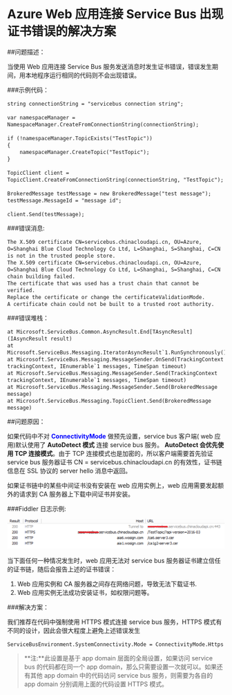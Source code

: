 <properties 
	pageTitle="Azure Web 应用连接 Service Bus 出现证书错误的解决方案" 
	description="Azure Web 应用连接 Service Bus 出现证书错误的解决方案" 
	services="" 
	documentationCenter="" 
	authors=""
	manager="" 
	editor=""/>
<tags ms.service="service-bus-aog" ms.date="" wacn.date="11/23/2016"/>
# Azure Web 应用连接 Service Bus 出现证书错误的解决方案

##问题描述：

当使用 Web 应用连接 Service Bus 服务发送消息时发生证书错误，错误发生期间，用本地程序运行相同的代码则不会出现错误。

###示例代码：
 
    string connectionString = "servicebus connection string";
    
    var namespaceManager = NamespaceManager.CreateFromConnectionString(connectionString);
    
    if (!namespaceManager.TopicExists("TestTopic"))
    {
        namespaceManager.CreateTopic("TestTopic");
    }
    
    TopicClient client = TopicClient.CreateFromConnectionString(connectionString, "TestTopic");
    
    BrokeredMessage testMessage = new BrokeredMessage("test message");
    testMessage.MessageId = "message id";
    
    client.Send(testMessage);

###错误消息:

	The X.509 certificate CN=servicebus.chinacloudapi.cn, OU=Azure, O=Shanghai Blue Cloud Technology Co Ltd, L=Shanghai, S=Shanghai, C=CN is not in the trusted people store. 
	The X.509 certificate CN=servicebus.chinacloudapi.cn, OU=Azure, O=Shanghai Blue Cloud Technology Co Ltd, L=Shanghai, S=Shanghai, C=CN chain building failed. 
	The certificate that was used has a trust chain that cannot be verified. 
	Replace the certificate or change the certificateValidationMode. 
	A certificate chain could not be built to a trusted root authority.

###错误堆栈：

	at Microsoft.ServiceBus.Common.AsyncResult.End[TAsyncResult](IAsyncResult result)
	at Microsoft.ServiceBus.Messaging.IteratorAsyncResult`1.RunSynchronously()
	at Microsoft.ServiceBus.Messaging.MessageSender.OnSend(TrackingContext trackingContext, IEnumerable`1 messages, TimeSpan timeout)
	at Microsoft.ServiceBus.Messaging.MessageSender.Send(TrackingContext trackingContext, IEnumerable`1 messages, TimeSpan timeout)
	at Microsoft.ServiceBus.Messaging.MessageSender.Send(BrokeredMessage message)
	at Microsoft.ServiceBus.Messaging.TopicClient.Send(BrokeredMessage message)

##问题原因：

如果代码中不对 **<font color=blue>ConnectivityMode</font>** 做预先设置，service bus 客户端( web 应用)默认使用了 **AutoDetect 模式** 连接 service bus 服务。 **AutoDetect 会优先使用 TCP 连接模式**。由于 TCP 连接模式也是加密的，所以客户端需要首先验证 service bus 服务器证书 CN = servicebus.chinacloudapi.cn 的有效性，证书链信息在 SSL 协议的 server hello 消息中返回。

如果证书链中的某些中间证书没有安装在 web 应用实例上，web 应用需要发起额外的请求到 CA 服务器上下载中间证书并安装。
 
###Fiddler 日志示例:

![Fiddler-log](./media/aog-service-bus-troubleshoot-certificate-error/Fiddler-log.png "Fiddler-log")

当下面任何一种情况发生时，web 应用无法对 service bus 服务器证书建立信任的证书链，随后会报告上述的证书错误：

1. Web 应用实例和 CA 服务器之间存在网络问题，导致无法下载证书.
2. Web 应用实例无法成功安装证书，如权限问题等。

###解决方案：

我们推荐在代码中强制使用 HTTPS 模式连接 service bus 服务，HTTPS 模式有不同的设计，因此会很大程度上避免上述错误发生

	ServiceBusEnvironment.SystemConnectivity.Mode = ConnectivityMode.Https

> **注:**此设置是基于 app domain 层面的全局设置，如果访问 service bus 的代码都在同一个 app domain，那么只需要设置一次就可以。如果还有其他 app domain 中的代码访问 service bus 服务，则需要为各自的 app domain 分别调用上面的代码设置 HTTPS 模式。
